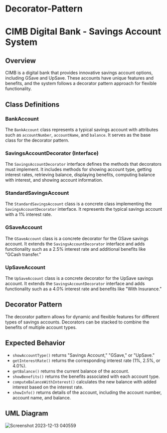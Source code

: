 # Decorator-Pattern
# CIMB Digital Bank - Savings Account System

## Overview

CIMB is a digital bank that provides innovative savings account options, including GSave and UpSave. These accounts have unique features and benefits, and the system follows a decorator pattern approach for flexible functionality.

## Class Definitions

### BankAccount
The `BankAccount` class represents a typical savings account with attributes such as `accountNumber`, `accountName`, and `balance`. It serves as the base class for the decorator pattern.

### SavingsAccountDecorator (Interface)
The `SavingsAccountDecorator` interface defines the methods that decorators must implement. It includes methods for showing account type, getting interest rates, retrieving balance, displaying benefits, computing balance with interest, and showing account information.

### StandardSavingsAccount
The `StandardSavingsAccount` class is a concrete class implementing the `SavingsAccountDecorator` interface. It represents the typical savings account with a 1% interest rate.

### GSaveAccount
The `GSaveAccount` class is a concrete decorator for the GSave savings account. It extends the `SavingsAccountDecorator` interface and adds functionality such as a 2.5% interest rate and additional benefits like "GCash transfer."

### UpSaveAccount
The `UpSaveAccount` class is a concrete decorator for the UpSave savings account. It extends the `SavingsAccountDecorator` interface and adds functionality such as a 4.0% interest rate and benefits like "With Insurance."


## Decorator Pattern

The decorator pattern allows for dynamic and flexible features for different types of savings accounts. Decorators can be stacked to combine the benefits of multiple account types.

## Expected Behavior

- `showAccountType()` returns "Savings Account," "GSave," or "UpSave."
- `getInterestRate()` returns the corresponding interest rate (1%, 2.5%, or 4.0%).
- `getBalance()` returns the current balance of the account.
- `showBenefits()` returns the benefits associated with each account type.
- `computeBalanceWithInterest()` calculates the new balance with added interest based on the interest rate.
- `showInfo()` returns details of the account, including the account number, account name, and balance.

## UML Diagram
![Screenshot 2023-12-13 040559](https://github.com/GerlynGaoat/Decorator-Pattern/assets/143424785/f0e54daf-02d7-4e97-85a1-98a70ce57d6c)
